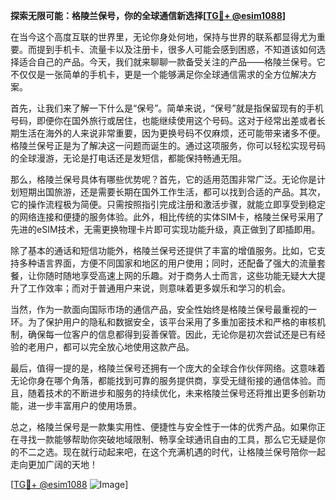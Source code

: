 **探索无限可能：格陵兰保号，你的全球通信新选择[[TG💪+ @esim1088](https://t.me/s/esim1088)]**

在当今这个高度互联的世界里，无论你身处何地，保持与世界的联系都显得尤为重要。而提到手机卡、流量卡以及注册卡，很多人可能会感到困惑，不知道该如何选择适合自己的产品。今天，我们就来聊聊一款备受关注的产品——格陵兰保号。它不仅仅是一张简单的手机卡，更是一个能够满足你全球通信需求的全方位解决方案。

首先，让我们来了解一下什么是“保号”。简单来说，“保号”就是指保留现有的手机号码，即便你在国外旅行或居住，也能继续使用这个号码。这对于经常出差或者长期生活在海外的人来说非常重要，因为更换号码不仅麻烦，还可能带来诸多不便。格陵兰保号正是为了解决这一问题而诞生的。通过这项服务，你可以轻松实现号码的全球漫游，无论是打电话还是发短信，都能保持畅通无阻。

那么，格陵兰保号具体有哪些优势呢？首先，它的适用范围非常广泛。无论你是计划短期出国旅游，还是需要长期在国外工作生活，都可以找到合适的产品。其次，它的操作流程极为简便。只需按照指引完成注册和激活步骤，就能立即享受到稳定的网络连接和便捷的服务体验。此外，相比传统的实体SIM卡，格陵兰保号采用了先进的eSIM技术，无需更换物理卡片即可实现功能升级，真正做到了即插即用。

除了基本的通话和短信功能外，格陵兰保号还提供了丰富的增值服务。比如，它支持多种语言界面，方便不同国家和地区的用户使用；同时，还配备了强大的流量套餐，让你随时随地享受高速上网的乐趣。对于商务人士而言，这些功能无疑大大提升了工作效率；而对于普通用户来说，则意味着更多娱乐和学习的机会。

当然，作为一款面向国际市场的通信产品，安全性始终是格陵兰保号最重视的一环。为了保护用户的隐私和数据安全，该平台采用了多重加密技术和严格的审核机制，确保每一位客户的信息都得到妥善保管。因此，无论你是初次尝试还是已有经验的老用户，都可以完全放心地使用这款产品。

最后，值得一提的是，格陵兰保号还拥有一个庞大的全球合作伙伴网络。这意味着无论你身在哪个角落，都能找到可靠的服务提供商，享受无缝衔接的通信体验。而且，随着技术的不断进步和服务的持续优化，未来格陵兰保号还将推出更多创新功能，进一步丰富用户的使用场景。

总之，格陵兰保号是一款集实用性、便捷性与安全性于一体的优秀产品。如果你正在寻找一款能够帮助你突破地域限制、畅享全球通讯自由的工具，那么它无疑是你的不二之选。现在就行动起来吧，在这个充满机遇的时代，让格陵兰保号陪你一起走向更加广阔的天地！

[[TG💪+ @esim1088](https://t.me/s/esim1088) ![Image](https://i.postimg.cc/4NQfJmqS/Snipaste-2025-05-13-00-14-12.png)]
